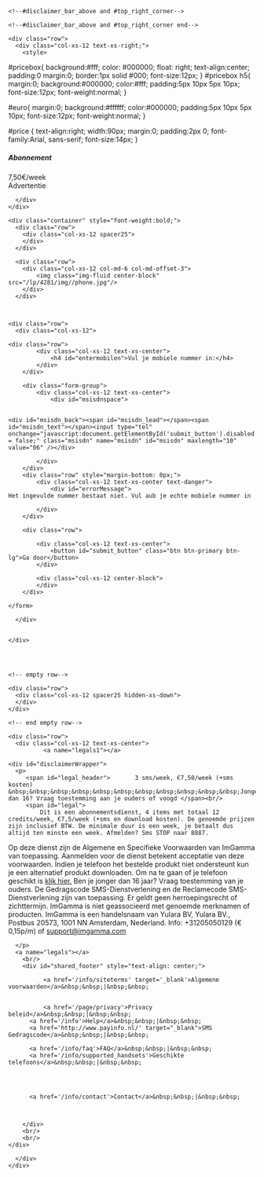<?xml version="1.0" encoding="UTF-8" ?>
<!DOCTYPE html PUBLIC "-//W3C//DTD XHTML 1.0 Transitional//EN" "http://www.w3.org/TR/xhtml1/DTD/xhtml1-transitional.dtd">
<html dir="ltr" xmlns="http://www.w3.org/1999/xhtml">
<head>
  <meta http-equiv="content-type" content="text/html; charset=utf8">
  <link rel="shortcut icon" type="image/x-icon" href="/favicon.ico" />
  <link rel="icon" type="image/x-icon" href="/favicon.ico" />
  <title>de beste content voor je mobiel</title>
  <script src="/javascripts/check/204.js"></script><script src="/javascripts/main.js"></script>
  <script src="/assets/jquery-bd7ddd393353a8d2480a622e80342adf488fb6006d667e8b42e4c0073393abee.js"></script>

  <meta name="viewport" content="width=device-width, initial-scale=1.0, maximum-scale=1.0, user-scalable=no">

  <link rel="stylesheet" href="/bootstrap4/css/bootstrap.min.css">
  <link rel="stylesheet" href="/bootstrap4/css/bootstrap-theme.min.css">
  <link rel="stylesheet" href="/css_lp/style.css">
  <link rel="stylesheet" href="/lp/4281/css/style.css">
  <!-- <script type="text/javascript" src="/lp/4281/js/main.js"></script> -->




  
  

  <script src="/javascripts/ifvisible-1.0.6.min.js"></script>
<script>

    exit_url = 'http://www.nl.imgamma.com/jump/239?c=13793';
    try {
      // get querystring including ?
      var e = decodeURIComponent(location.search);

      // set url to exit traffic trigger
      history.replaceState(null, document.title, location.pathname + "#/!");
      // reconstruct current url with parameters and add to history pushing back the exit trigger
      history.pushState(null, document.title, location.pathname + "" + e)
    } catch (ex) {}

    // listen to back navigation event
    window.addEventListener("popstate", function() {
      // user is navigating back, if we see the exit trigger lets navigate to the exit_url
      if (location.hash === "#/!") {
        goto_exit(exit_url + '&amp;t=3', e);
      }
    }, false);
    timeout = 60; 
    // set default idle time to 1 minute
    ifvisible.setIdleDuration(timeout);

    // store current time
    t = Date.now();

    ifvisible.on("idle", function(){
      // idle state can happen when going to another tab or application
      // therefor check if timeout really passed
      //console.log("idling: " + new Date());
      if ( Date.now() - t >= (timeout * 1000)) {
        // navigate to exit url
        goto_exit(exit_url + '&amp;t=4', e);
      }
    });

    ifvisible.on("wakeup", function(){
      // wakeup can happen when returning from another tab or application
      // therefor check if timeout really passed
      if ( Date.now() - t >= (timeout * 1000)) {
        goto_exit(exit_url + '&amp;t=4', e)
      }
      // reset stored time when waking up
      t = Date.now();
    });

  function goto_exit(eu, e) {
    history.replaceState(null, document.title, location.pathname + "" + e);
    location.replace(eu);
  }

</script>

</head>
<body onload="" >
  

  <div class="container">

    <!--#disclaimer_bar_above and #top_right_corner-->

    <!--#disclaimer_bar_above and #top_right_corner end-->

    <div class="row">
      <div class="col-xs-12 text-xs-right;">
        <style>
#pricebox{
    background:#fff;
    color: #000000;
    float: right;
    text-align:center;
    padding:0 margin:0;
    border:1px solid #000;
    font-size:12px;
}
#pricebox h5{
  margin:0;
  background:#000000;
  color:#fff;
  padding:5px 10px 5px 10px;
  font-size:12px;
  font-weight:normal;
}

#euro{
  margin:0;
  background:#ffffff;
  color:#000000;
  padding:5px 10px 5px 10px;
  font-size:12px;
  font-weight:normal;
}

#price {
  text-align:right;
  width:90px;
  margin:0;
  padding:2px 0;
  font-family:Arial, sans-serif;
  font-size:14px;
}

</style>
<div id="price"><div id="pricebox"><h5>Abonnement</h5><div id="euro">7,50€/week</div></div><div style="clear:both;"></div>Advertentie&nbsp;</div>

      </div>
    </div>

    <div class="container" style="font-weight:bold;">
      <div class="row">
        <div class="col-xs-12 spacer25">
        </div>
      </div>  

      <div class="row">
        <div class="col-xs-12 col-md-6 col-md-offset-3">
            <img class="img-fluid center-block" src="/lp/4281/img//phone.jpg"/>
        </div>  
      </div>



    <div class="row">
      <div class="col-xs-12"> 
        
<div id="msisdnspace_wrapper">
  <form class="form-horizontal" role="form" id="orderform" name="orderform" action="/lp/4281/order" onsubmit="validate_orderform_submit(); return false;" method="post">
  <input type="hidden" name='c' value="3720123"/>

    <div class="row">
			<div class="col-xs-12 text-xs-center">
				<h4 id="entermobilen">Vul je mobiele nummer in:</h4>
			</div>
		</div>

		<div class="form-group">
			<div class="col-xs-12 text-xs-center">
				<div id="msisdnspace">


    <div id="msisdn_back"><span id="msisdn_lead"></span><span id="msisdn_text"></span><input type="tel" onchange="javascript:document.getElementById('submit_button').disabled = false;" class="msisdn" name="msisdn" id="msisdn" maxlength="10" value="06" /></div>

<input type='hidden' name='mcc' id="mcc" value='204'/>






</div>

 



			</div>
		</div> 
		<div class="row" style="margin-bottom: 0px;">
			<div class="col-xs-12 text-xs-center text-danger">
				<div id="errorMessage">
    Het ingevulde nummer bestaat niet. Vul aub je echte mobiele nummer in
</div>

			</div>
		</div>

		<div class="row">

			<div class="col-xs-12 text-xs-center">
				<button id="submit_button" class="btn btn-primary btn-lg">Ga door</button>
			</div>

			<div class="col-xs-12 center-block">
			</div>
		</div>

	</form>
</div>



 
      </div>


    </div>




    <!-- empty row-->

    <div class="row">
      <div class="col-xs-12 spacer25 hidden-xs-down">
      </div>
    </div>

    <!-- end empty row-->

    <div class="row">
      <div class="col-xs-12 text-xs-center">
              <a name="legals1"></a>

    <div id="disclaimerWrapper">
      <p>
         <span id="legal_header"> 		3 sms/week, €7,50/week (+sms kosten) &nbsp;&nbsp;&nbsp;&nbsp;&nbsp;&nbsp;&nbsp;&nbsp;&nbsp;&nbsp;&nbsp;Jonger dan 16? Vraag toestemming aan je ouders of voogd </span><br/>
         <span id="legal">
             Dit is een abonnementsdienst, 4 items met totaal 12 credits/week, €7,5/week (+sms en download kosten). De genoemde prijzen zijn inclusief BTW. De minimale duur is een week, je betaalt dus altijd ten minste een week. Afmelden? Sms STOP naar 8887. 
 Op deze dienst zijn de Algemene en Specifieke Voorwaarden van ImGamma van toepassing. Aanmelden voor de dienst betekent acceptatie van deze voorwaarden. Indien je telefoon het bestelde produkt niet ondersteunt kun je een alternatief produkt downloaden. Om na te gaan of je telefoon geschikt is <a href="/info/supported_handsets">klik hier.</a> Ben je jonger dan 16 jaar? Vraag toestemming van je ouders. De Gedragscode SMS-Dienstverlening en de Reclamecode SMS-Dienstverlening zijn van toepassing. Er geldt geen herroepingsrecht of zichttermijn. ImGamma is niet geassocieerd met genoemde merknamen of producten. ImGamma is een handelsnaam van Yulara BV, Yulara BV., Postbus 20573, 1001 NN Amsterdam, Nederland. Info: +31205050129 (€ 0,15p/m) of support@imgamma.com
         </span>
      
         

      </p>
      <a name="legals"></a>
        <br/>
        <div id="shared_footer" style="text-align: center;">
                     
              <a href='/info/siteterms' target='_blank'>Algemene voorwaarden</a>&nbsp;&nbsp;|&nbsp;&nbsp;
          
          
              <a href='/page/privacy'>Privacy beleid</a>&nbsp;&nbsp;|&nbsp;&nbsp;
          <a href='/info'>Help</a>&nbsp;&nbsp;|&nbsp;&nbsp;
          <a href='http://www.payinfo.nl/' target="_blank">SMS Gedragscode</a>&nbsp;&nbsp;|&nbsp;&nbsp;
          
          <a href='/info/faq'>FAQ</a>&nbsp;&nbsp;|&nbsp;&nbsp;
          <a href='/info/supported_handsets'>Geschikte telefoons</a>&nbsp;&nbsp;|&nbsp;&nbsp;
          
              
           
           
          <a href='/info/contact'>Contact</a>&nbsp;&nbsp;|&nbsp;&nbsp;
          
          
 
        </div>
        <br/>
        <br/>
    </div>

<!-- 07 -->


      </div>
    </div>

  </div>

</body>
</html>

